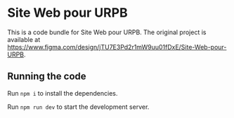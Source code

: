 
  # Site Web pour URPB

  This is a code bundle for Site Web pour URPB. The original project is available at https://www.figma.com/design/jTU7E3Pd2r1mW9uu01fDxE/Site-Web-pour-URPB.

  ## Running the code

  Run `npm i` to install the dependencies.

  Run `npm run dev` to start the development server.
  
